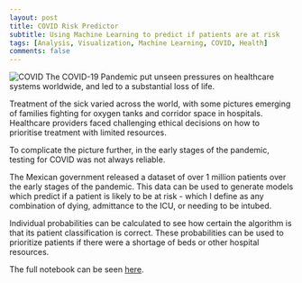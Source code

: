 ```yaml
---
layout: post
title: COVID Risk Predictor
subtitle: Using Machine Learning to predict if patients are at risk
tags: [Analysis, Visualization, Machine Learning, COVID, Health]
comments: false
---
```



![COVID](https://images.unsplash.com/photo-1583324113626-70df0f4deaab?ixlib=rb-4.0.3&ixid=MnwxMjA3fDB8MHxwaG90by1wYWdlfHx8fGVufDB8fHx8&auto=format&fit=crop&w=1932&q=80)
The COVID-19 Pandemic put unseen pressures on healthcare systems worldwide, and led to a substantial loss of life.

Treatment of the sick varied across the world, with some pictures emerging of families fighting for oxygen tanks and corridor space in hospitals.  Healthcare providers faced challenging ethical decisions on how to prioritise treatment with limited resources.

To complicate the picture further, in the early stages of the pandemic, testing for COVID was not always reliable.

The Mexican government released a dataset of over 1 million patients over the early stages of the pandemic.  This data can be used to generate models which predict if a patient is likely to be at risk - which I define as any combination of dying, admittance to the ICU, or needing to be intubed.

Individual probabilities can be calculated to see how certain the algorithm is that its patient classification is correct.  These probabilities can be used to prioritize patients if there were a shortage of beds or other hospital resources.

The full notebook can be seen [here]().
